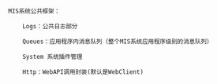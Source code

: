 ﻿
	MIS系统公共框架：

		Logs：公共日志部分
		
		Queues：应用程序内消息队列（整个MIS系统应用程序级别的消息队列）
			
		System 系统插件管理

		Http：WebAPI调用封装(默认是WebClient)
